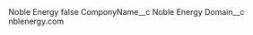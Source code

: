 <?xml version="1.0" encoding="UTF-8"?>
<CustomMetadata xmlns="http://soap.sforce.com/2006/04/metadata" xmlns:xsi="http://www.w3.org/2001/XMLSchema-instance" xmlns:xsd="http://www.w3.org/2001/XMLSchema">
    <label>Noble Energy</label>
    <protected>false</protected>
    <values>
        <field>ComponyName__c</field>
        <value xsi:type="xsd:string">Noble Energy</value>
    </values>
    <values>
        <field>Domain__c</field>
        <value xsi:type="xsd:string">nblenergy.com</value>
    </values>
</CustomMetadata>

